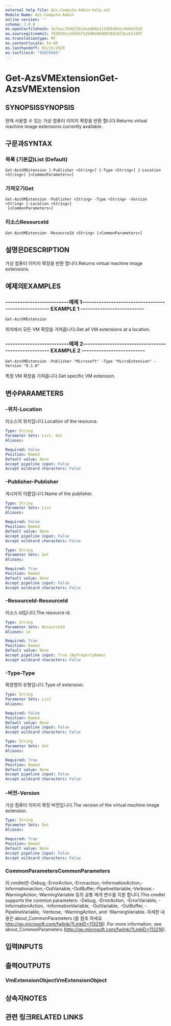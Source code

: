 ```yaml
---
external help file: Azs.Compute.Admin-help.xml
Module Name: Azs.Compute.Admin
online version: ''
schema: 2.0.0
ms.openlocfilehash: 3e7eac7b9d23914aa909a111958d64cc9d4247d3
ms.sourcegitcommit: fb95591c45bb5f12b98e0690938d18f2ec611897
ms.translationtype: MT
ms.contentlocale: ko-KR
ms.lasthandoff: 03/15/2020
ms.locfileid: "93875045"
---
```

# <span data-ttu-id="bdf7f-101">Get-AzsVMExtension</span><span class="sxs-lookup"><span data-stu-id="bdf7f-101">Get-AzsVMExtension</span></span>

## <span data-ttu-id="bdf7f-102">SYNOPSIS</span><span class="sxs-lookup"><span data-stu-id="bdf7f-102">SYNOPSIS</span></span>
<span data-ttu-id="bdf7f-103">현재 사용할 수 있는 가상 컴퓨터 이미지 확장을 반환 합니다.</span><span class="sxs-lookup"><span data-stu-id="bdf7f-103">Returns virtual machine image extensions currently available.</span></span>

## <span data-ttu-id="bdf7f-104">구문과</span><span class="sxs-lookup"><span data-stu-id="bdf7f-104">SYNTAX</span></span>

### <span data-ttu-id="bdf7f-105">목록 (기본값)</span><span class="sxs-lookup"><span data-stu-id="bdf7f-105">List (Default)</span></span>
```
Get-AzsVMExtension [-Publisher <String>] [-Type <String>] [-Location <String>] [<CommonParameters>]
```

### <span data-ttu-id="bdf7f-106">가져오기</span><span class="sxs-lookup"><span data-stu-id="bdf7f-106">Get</span></span>
```
Get-AzsVMExtension -Publisher <String> -Type <String> -Version <String> [-Location <String>]
 [<CommonParameters>]
```

### <span data-ttu-id="bdf7f-107">리소스</span><span class="sxs-lookup"><span data-stu-id="bdf7f-107">ResourceId</span></span>
```
Get-AzsVMExtension -ResourceId <String> [<CommonParameters>]
```

## <span data-ttu-id="bdf7f-108">설명은</span><span class="sxs-lookup"><span data-stu-id="bdf7f-108">DESCRIPTION</span></span>
<span data-ttu-id="bdf7f-109">가상 컴퓨터 이미지 확장을 반환 합니다.</span><span class="sxs-lookup"><span data-stu-id="bdf7f-109">Returns virtual machine image extensions.</span></span>

## <span data-ttu-id="bdf7f-110">예제의</span><span class="sxs-lookup"><span data-stu-id="bdf7f-110">EXAMPLES</span></span>

### <span data-ttu-id="bdf7f-111">--------------------------예제 1--------------------------</span><span class="sxs-lookup"><span data-stu-id="bdf7f-111">-------------------------- EXAMPLE 1 --------------------------</span></span>
```
Get-AzsVMExtension
```

<span data-ttu-id="bdf7f-112">위치에서 모든 VM 확장을 가져옵니다.</span><span class="sxs-lookup"><span data-stu-id="bdf7f-112">Get all VM extensions at a location.</span></span>

### <span data-ttu-id="bdf7f-113">--------------------------예제 2--------------------------</span><span class="sxs-lookup"><span data-stu-id="bdf7f-113">-------------------------- EXAMPLE 2 --------------------------</span></span>
```
Get-AzsVMExtension -Publisher "Microsoft" -Type "MicroExtension" -Version "0.1.0"
```

<span data-ttu-id="bdf7f-114">특정 VM 확장을 가져옵니다.</span><span class="sxs-lookup"><span data-stu-id="bdf7f-114">Get specific VM extension.</span></span>

## <span data-ttu-id="bdf7f-115">변수</span><span class="sxs-lookup"><span data-stu-id="bdf7f-115">PARAMETERS</span></span>

### <span data-ttu-id="bdf7f-116">-위치</span><span class="sxs-lookup"><span data-stu-id="bdf7f-116">-Location</span></span>
<span data-ttu-id="bdf7f-117">리소스의 위치입니다.</span><span class="sxs-lookup"><span data-stu-id="bdf7f-117">Location of the resource.</span></span>

```yaml
Type: String
Parameter Sets: List, Get
Aliases: 

Required: False
Position: Named
Default value: None
Accept pipeline input: False
Accept wildcard characters: False
```

### <span data-ttu-id="bdf7f-118">-Publisher</span><span class="sxs-lookup"><span data-stu-id="bdf7f-118">-Publisher</span></span>
<span data-ttu-id="bdf7f-119">게시자의 이름입니다.</span><span class="sxs-lookup"><span data-stu-id="bdf7f-119">Name of the publisher.</span></span>

```yaml
Type: String
Parameter Sets: List
Aliases: 

Required: False
Position: Named
Default value: None
Accept pipeline input: False
Accept wildcard characters: False
```

```yaml
Type: String
Parameter Sets: Get
Aliases: 

Required: True
Position: Named
Default value: None
Accept pipeline input: False
Accept wildcard characters: False
```

### <span data-ttu-id="bdf7f-120">-ResourceId</span><span class="sxs-lookup"><span data-stu-id="bdf7f-120">-ResourceId</span></span>
<span data-ttu-id="bdf7f-121">리소스 id입니다.</span><span class="sxs-lookup"><span data-stu-id="bdf7f-121">The resource id.</span></span>

```yaml
Type: String
Parameter Sets: ResourceId
Aliases: id

Required: True
Position: Named
Default value: None
Accept pipeline input: True (ByPropertyName)
Accept wildcard characters: False
```

### <span data-ttu-id="bdf7f-122">-Type</span><span class="sxs-lookup"><span data-stu-id="bdf7f-122">-Type</span></span>
<span data-ttu-id="bdf7f-123">확장명의 유형입니다.</span><span class="sxs-lookup"><span data-stu-id="bdf7f-123">Type of extension.</span></span>

```yaml
Type: String
Parameter Sets: List
Aliases: 

Required: False
Position: Named
Default value: None
Accept pipeline input: False
Accept wildcard characters: False
```

```yaml
Type: String
Parameter Sets: Get
Aliases: 

Required: True
Position: Named
Default value: None
Accept pipeline input: False
Accept wildcard characters: False
```

### <span data-ttu-id="bdf7f-124">-버전</span><span class="sxs-lookup"><span data-stu-id="bdf7f-124">-Version</span></span>
<span data-ttu-id="bdf7f-125">가상 컴퓨터 이미지 확장 버전입니다.</span><span class="sxs-lookup"><span data-stu-id="bdf7f-125">The version of the virtual machine image extension.</span></span>

```yaml
Type: String
Parameter Sets: Get
Aliases: 

Required: True
Position: Named
Default value: None
Accept pipeline input: False
Accept wildcard characters: False
```

### <span data-ttu-id="bdf7f-126">CommonParameters</span><span class="sxs-lookup"><span data-stu-id="bdf7f-126">CommonParameters</span></span>
<span data-ttu-id="bdf7f-127">이 cmdlet은-Debug,-ErrorAction,-Erroraction,-InformationAction,-Informationaction,-OutVariable,-OutBuffer,-PipelineVariable,-Verbose,-WarningAction,-WarningVariable 등의 공통 매개 변수를 지원 합니다.</span><span class="sxs-lookup"><span data-stu-id="bdf7f-127">This cmdlet supports the common parameters: -Debug, -ErrorAction, -ErrorVariable, -InformationAction, -InformationVariable, -OutVariable, -OutBuffer, -PipelineVariable, -Verbose, -WarningAction, and -WarningVariable.</span></span> <span data-ttu-id="bdf7f-128">자세한 내용은 about_CommonParameters (을 참조 하세요 http://go.microsoft.com/fwlink/?LinkID=113216) .</span><span class="sxs-lookup"><span data-stu-id="bdf7f-128">For more information, see about_CommonParameters (http://go.microsoft.com/fwlink/?LinkID=113216).</span></span>

## <span data-ttu-id="bdf7f-129">입력</span><span class="sxs-lookup"><span data-stu-id="bdf7f-129">INPUTS</span></span>

## <span data-ttu-id="bdf7f-130">출력</span><span class="sxs-lookup"><span data-stu-id="bdf7f-130">OUTPUTS</span></span>

### <span data-ttu-id="bdf7f-131">VmExtensionObject</span><span class="sxs-lookup"><span data-stu-id="bdf7f-131">VmExtensionObject</span></span>

## <span data-ttu-id="bdf7f-132">상속자</span><span class="sxs-lookup"><span data-stu-id="bdf7f-132">NOTES</span></span>

## <span data-ttu-id="bdf7f-133">관련 링크</span><span class="sxs-lookup"><span data-stu-id="bdf7f-133">RELATED LINKS</span></span>

